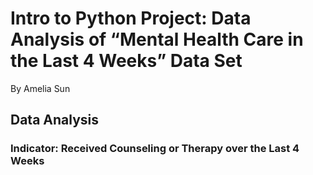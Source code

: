 # Intro to Python Project: Data Analysis of “Mental Health Care in the Last 4 Weeks” Data Set
By Amelia Sun

## Data Analysis

### Indicator: Received Counseling or Therapy over the Last 4 Weeks
